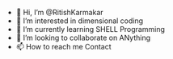 - 👋 Hi, I’m @RitishKarmakar
- 👀 I’m interested in dimensional coding
- 🌱 I’m currently learning SHELL Programming
- 💞️ I’m looking to collaborate on ANything
- 📫 How to reach me Contact

<!---
RitishKarmakar/RitishKarmakar is a ✨ special ✨ repository because its `README.md` (this file) appears on your GitHub profile.
You can click the Preview link to take a look at your changes.
--->
